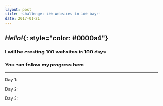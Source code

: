 ```yaml
---
layout: post
title: "Challenge: 100 Websites in 100 Days"
date: 2017-01-21
---
```


## *Hello!*{: style="color: #0000a4"}

### I will be creating 100 websites in 100 days.


### You can follow my progress here.
---
Day 1: 

Day 2:

Day 3:

